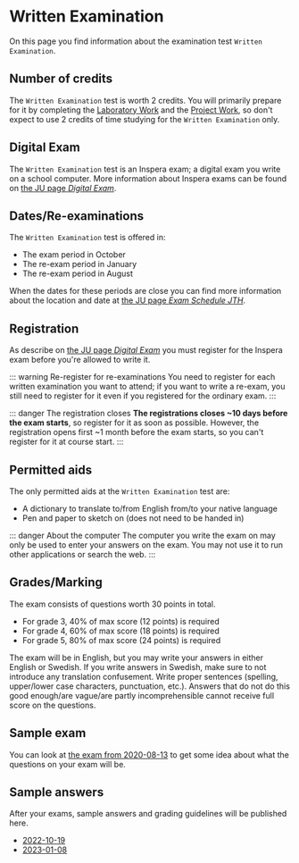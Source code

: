 # Written Examination
On this page you find information about the examination test `Written Examination`.

## Number of credits
The `Written Examination` test is worth 2 credits. You will primarily prepare for it by completing the [Laboratory Work](laboratory-work/) and the [Project Work](project-work/), so don't expect to use 2 credits of time studying for the `Written Examination` only.

## Digital Exam
The `Written Examination` test is an Inspera exam; a digital exam you write on a school computer. More information about Inspera exams can be found on [the JU page *Digital Exam*](https://ju.se/student/en/digital-exam.html).

## Dates/Re-examinations
The `Written Examination` test is offered in:

* The exam period in October
* The re-exam period in January
* The re-exam period in August

When the dates for these periods are close you can find more information about the location and date at [the JU page *Exam Schedule JTH*](https://ju.se/student/en/studies/examination/exam-schedule-jth.html).

## Registration
As describe on [the JU page *Digital Exam*](https://ju.se/student/en/digital-exam.html) you must register for the Inspera exam before you're allowed to write it.

::: warning Re-register for re-examinations
You need to register for each written examination you want to attend; if you want to write a re-exam, you still need to register for it even if you registered for the ordinary exam.
:::

::: danger The registration closes
**The registrations closes ~10 days before the exam starts**, so register for it as soon as possible. However, the registration opens first ~1 month before the exam starts, so you can't register for it at course start.
:::

## Permitted aids
The only permitted aids at the `Written Examination` test are:

* A dictionary to translate to/from English from/to your native language
* Pen and paper to sketch on (does not need to be handed in)

::: danger About the computer
The computer you write the exam on may only be used to enter your answers on the exam. You may not use it to run other applications or search the web.
:::

## Grades/Marking
The exam consists of questions worth 30 points in total.

* For grade 3, 40% of max score (12 points) is required
* For grade 4, 60% of max score (18 points) is required
* For grade 5, 80% of max score (24 points) is required

The exam will be in English, but you may write your answers in either English or Swedish. If you write answers in Swedish, make sure to not introduce any translation confusement. Write proper sentences (spelling, upper/lower case characters, punctuation, etc.). Answers that do not do this good enough/are vague/are partly incomprehensible cannot receive full score on the questions.

## Sample exam
You can look at [the exam from 2020-08-13](./exams/exam-2020-08-13/) to get some idea about what the questions on your exam will be.
 
## Sample answers
After your exams, sample answers and grading guidelines will be published here.

* [2022-10-19](./exams/exam-2022-10-19/)
* [2023-01-08](./exams/exam-2023-01-08/)